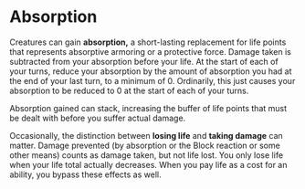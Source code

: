 # Absorption
Creatures can gain **absorption,** a short-lasting replacement for life points that represents absorptive armoring or a protective force. Damage taken is subtracted from your absorption before your life. At the start of each of your turns, reduce your absorption by the amount of absorption you had at the end of your last turn, to a minimum of 0. Ordinarily, this just causes your absorption to be reduced to 0 at the start of each of your turns.

Absorption gained can stack, increasing the buffer of life points that must be dealt with before you suffer actual damage.

Occasionally, the distinction between **losing life** and **taking damage** can matter. Damage prevented (by absorption or the Block reaction or some other means) counts as damage taken, but not life lost. You only lose life when your life total actually decreases. When you pay life as a cost for an ability, you bypass these effects as well.
